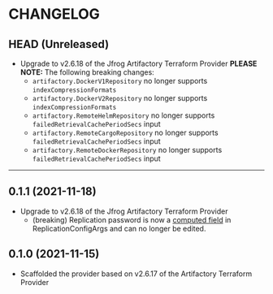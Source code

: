CHANGELOG
=========

## HEAD (Unreleased)
* Upgrade to v2.6.18 of the Jfrog Artifactory Terraform Provider
  **PLEASE NOTE:** The following breaking changes:
  * `artifactory.DockerV1Repository` no longer supports `indexCompressionFormats`
  * `artifactory.DockerV2Repository` no longer supports `indexCompressionFormats`
  * `artifactory.RemoteHelmRepository` no longer supports `failedRetrievalCachePeriodSecs` input
  * `artifactory.RemoteCargoRepository` no longer supports `failedRetrievalCachePeriodSecs` input
  * `artifactory.RemoteDockerRepository` no longer supports `failedRetrievalCachePeriodSecs` input

---

## 0.1.1 (2021-11-18)
* Upgrade to v2.6.18 of the Jfrog Artifactory Terraform Provider
    * (breaking) Replication password is now a [computed field](https://github.com/jfrog/terraform-provider-artifactory/pull/206) in ReplicationConfigArgs and can no longer be edited.

## 0.1.0 (2021-11-15)
* Scaffolded the provider based on v2.6.17 of the Artifactory Terraform Provider
